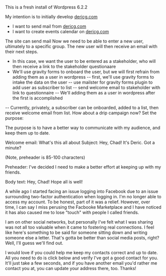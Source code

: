 This is a fresh install of Wordpress 6.2.2

My intention is to initially develop [dericg.com](http://dericg.com/)
- I want to send mail from [dericg.com](http://dericg.com/)
- I want to create events calendar on [dericg.com](http://dericg.com/)

The site can send mail
Now we need to be able to enter a new user, ultimately to a specific group. The new user will then receive an email with their next steps.
- In this case, we want the user to be entered as a stakeholder, who will then receive a link to the stakeholder questionaare
- We'll use gravity forms to onboard the user,  but we will first refrain from adding them as a user in wordpress
-- first, we'll use gravity forms to intake the data on the user
-- use mailster for gravity forms plugin to add user as subscriber to list
-- send welcome email to stakeholder with link to questionnaire
-- We'll adding them as a user in wordpress after the first is accomplished

-- Currently, privately, a subscriber can be onboarded, added to a list, then receive welcome email from list.  How about a drip campaign now? Set the purpose:

The purpose is to have a better way to communicate with my audience, and keep them up to date.

Welcome email: What's this all about
Subject: Hey, Chad! It's Deric. Got a minute?

(Note, preheader is 85-100 characters)


Preheader: I've decided I need to make a better effort at keeping up with my friends.

Body text: Hey, Chad! Hope all is well!

A while ago I started facing an issue logging into Facebook due to an issue surrounding two-factor authentication when logging in. I'm no longer able to access my account. To be honest, part of it was a relief. However, over time, I can say I miss perusing the Facbooke Marketplace and I have noticed it has also caused me to lose "touch" with people I called friends. 

I am on other social networks, but personally I've felt what I was sharing was not all too valuable when it came to fostering real connections. I feel like here's something to be said for someone sitting down and writing someone else a letter. That's gotta be better than social media posts, right? Well, I'll guess we'll find out.

I would love if you could help me keep my contacts correct and up to date. All you need to do is click below and verify I've got a good contact for you. It'll just take a few seconds, and if you have another email you'd rather me contact you at, you can update your address there, too. Thanks!
